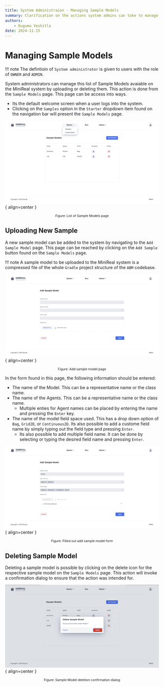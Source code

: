 ```yaml
---
title: System Administraion - Managing Sample Models
summary: Clarification on the actions system admins can take to manage sample models.
authors:
    - Duguma Yeshitla
date: 2024-11-15
---
```


# Managing Sample Models
!!! note
    The defintioin of `System administrator` is given to users with the role
    of `OWNER` and `ADMIN`.

System administrators can manage this list of Sample Models avaiable on the MiniReal system
by uploading or deleting them. This action is done from the `Sample Models` page. This page
can be access into ways.

* Its the default welcome screen when a user logs into the system.
* Clicking on the `Samples` option in the `Starter` dropdown item found on the navigation bar
will present the `Sample Models` page.

![Sample Models page](../imgs/samples_list_page.png){ align=center }
<p style="text-align: center; font-size: 0.75em;">
    Figure: List of Sample Models page
</p>

## Uploading New Sample
A new sample model can be added to the system by navigating to the `Add Sample Model` page.
This page can be reached by clicking on the `Add Sample` button found on the `Sample Models`
page.

!!! note
    A sample model to be uploaded to the MiniReal system is a compressed file of the whole
    `Gradle` project structure of the `ABM` codebase.

![Add Sample Model page](../imgs/add_sample_page.png){ align=center }
<p style="text-align: center; font-size: 0.75em;">
    Figure: Add sample model page
</p> 

In the form found in this page, the following information should be entered:

* The name of the Model. This can be a representative name or the class name.
* The name of the Agents. This can be a representative name or the class name.
    - Multiple enties for Agent names can be placed by entering the name and pressing
    the `Enter` key.
* The name of the model field space used. This has a drop down option of `Bag`, `Grid2D`, or
`Continuous2D`. Its also possible to add a custome field name by simply typing out the field type 
and pressing `Enter`.
    - Its also possible to add multiple field name. It can be done by selecting or typing the
    desired field name and pressing `Enter`.

![Filled add sample form](../imgs/add_sample_filled.png){ align=center }
<p style="text-align: center; font-size: 0.75em;">
    Figure: Filled out add sample model form
</p> 

## Deleting Sample Model
Deleting a sample model is possible by clicking on the delete icon for the respective sample model
on the `Sample Models` page. This action will invoke a confirmation dialog to ensure that
the action was intended for.

![Delete Sample model dialog](../imgs/sample_del_dialog.png){ align=center }
<p style="text-align: center; font-size: 0.75em;">
    Figure: Sample Model deletion confirmation dialog
</p> 
